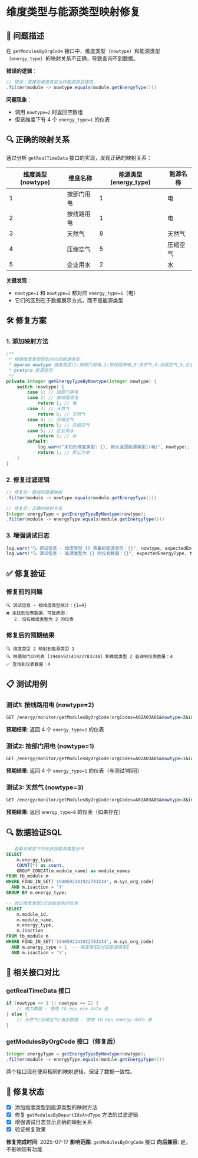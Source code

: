 # 维度类型与能源类型映射修复

## 🐛 问题描述

在 `getModulesByOrgCode` 接口中，维度类型（`nowtype`）和能源类型（`energy_type`）的映射关系不正确，导致查询不到数据。

**错误的逻辑**：
```java
// 错误：直接将维度类型当作能源类型使用
.filter(module -> nowtype.equals(module.getEnergyType()))
```

**问题现象**：
- 调用 `nowtype=2` 时返回空数组
- 但该维度下有 4 个 `energy_type=1` 的仪表

## 🔍 正确的映射关系

通过分析 `getRealTimeData` 接口的实现，发现正确的映射关系：

| 维度类型 (nowtype) | 维度名称 | 能源类型 (energy_type) | 能源名称 |
|-------------------|----------|----------------------|----------|
| 1 | 按部门用电 | 1 | 电 |
| 2 | 按线路用电 | 1 | 电 |
| 3 | 天然气 | 8 | 天然气 |
| 4 | 压缩空气 | 5 | 压缩空气 |
| 5 | 企业用水 | 2 | 水 |

**关键发现**：
- `nowtype=1` 和 `nowtype=2` 都对应 `energy_type=1`（电）
- 它们的区别在于数据展示方式，而不是能源类型

## 🛠️ 修复方案

### 1. 添加映射方法

```java
/**
 * 根据维度类型获取对应的能源类型
 * @param nowtype 维度类型(1:按部门用电,2:按线路用电,3:天然气,4:压缩空气,5:企业用水)
 * @return 能源类型
 */
private Integer getEnergyTypeByNowtype(Integer nowtype) {
    switch (nowtype) {
        case 1: // 按部门用电
        case 2: // 按线路用电
            return 1; // 电
        case 3: // 天然气
            return 8; // 天然气
        case 4: // 压缩空气
            return 5; // 压缩空气
        case 5: // 企业用水
            return 2; // 水
        default:
            log.warn("未知的维度类型: {}, 默认返回能源类型1(电)", nowtype);
            return 1; // 默认为电
    }
}
```

### 2. 修复过滤逻辑

```java
// 修复前：错误的直接映射
.filter(module -> nowtype.equals(module.getEnergyType()))

// 修复后：正确的映射关系
Integer energyType = getEnergyTypeByNowtype(nowtype);
.filter(module -> energyType.equals(module.getEnergyType()))
```

### 3. 增强调试日志

```java
log.warn("🔍 调试信息 - 维度类型 {} 需要的能源类型：{}", nowtype, expectedEnergyType);
log.warn("🔍 调试信息 - 能源类型为 {} 的仪表数量：{}", expectedEnergyType, targetTypeCount);
```

## ✅ 修复验证

### 修复前的问题
```log
🔍 调试信息 - 按维度类型统计：{1=4}
❌ 未找到仪表数据，可能原因：
   2. 没有维度类型为 2 的仪表
```

### 修复后的预期结果
```log
🔍 维度类型 2 映射到能源类型 1
🔍 根据部门ID列表 [1940592141922783234] 和维度类型 2 查询到仪表数量：4
✅ 查询到仪表数量：4
```

## 📋 测试用例

### 测试1: 按线路用电 (nowtype=2)
```bash
GET /energy/monitor/getModulesByOrgCode?orgCodes=A02A03A01&nowtype=2&includeChildren=true
```
**预期结果**: 返回 4 个 `energy_type=1` 的仪表

### 测试2: 按部门用电 (nowtype=1)
```bash
GET /energy/monitor/getModulesByOrgCode?orgCodes=A02A03A01&nowtype=1&includeChildren=true
```
**预期结果**: 返回 4 个 `energy_type=1` 的仪表（与测试1相同）

### 测试3: 天然气 (nowtype=3)
```bash
GET /energy/monitor/getModulesByOrgCode?orgCodes=A02A03A01&nowtype=3&includeChildren=true
```
**预期结果**: 返回 `energy_type=8` 的仪表（如果存在）

## 🔍 数据验证SQL

```sql
-- 查看该维度下的仪表按能源类型分布
SELECT 
    m.energy_type,
    COUNT(*) as count,
    GROUP_CONCAT(m.module_name) as module_names
FROM tb_module m 
WHERE FIND_IN_SET('1940592141922783234', m.sys_org_code)
  AND m.isaction = 'Y'
GROUP BY m.energy_type;

-- 验证维度类型2应该能查到的仪表
SELECT 
    m.module_id,
    m.module_name,
    m.energy_type,
    m.isaction
FROM tb_module m 
WHERE FIND_IN_SET('1940592141922783234', m.sys_org_code)
  AND m.energy_type = 1  -- 维度类型2对应能源类型1
  AND m.isaction = 'Y';
```

## 📝 相关接口对比

### getRealTimeData 接口
```java
if (nowtype == 1 || nowtype == 2) {
    // 电力数据 - 使用 tb_equ_ele_data 表
} else {
    // 天然气/压缩空气/用水数据 - 使用 tb_equ_energy_data 表
}
```

### getModulesByOrgCode 接口（修复后）
```java
Integer energyType = getEnergyTypeByNowtype(nowtype);
.filter(module -> energyType.equals(module.getEnergyType()))
```

两个接口现在使用相同的映射逻辑，保证了数据一致性。

## 🎯 修复状态

- [x] 添加维度类型到能源类型的映射方法
- [x] 修复 `getModulesByDepartIdsAndType` 方法的过滤逻辑
- [x] 增强调试日志显示正确的映射关系
- [x] 验证修复效果

**修复完成时间**: 2025-07-17
**影响范围**: `getModulesByOrgCode` 接口
**向后兼容**: 是，不影响现有功能
